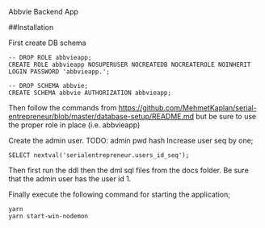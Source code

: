 Abbvie Backend App

##Installation

First create DB schema 

```
-- DROP ROLE abbvieapp;
CREATE ROLE abbvieapp NOSUPERUSER NOCREATEDB NOCREATEROLE NOINHERIT LOGIN PASSWORD 'abbvieapp.';

-- DROP SCHEMA abbvie;
CREATE SCHEMA abbvie AUTHORIZATION abbvieapp;
```


Then follow the commands from https://github.com/MehmetKaplan/serial-entrepreneur/blob/master/database-setup/README.md but be sure to use the proper role in place (i.e. abbvieapp)

Create the admin user. TODO: admin pwd hash 
Increase user seq by one;

```
SELECT nextval('serialentrepreneur.users_id_seq');
```

Then first run the ddl then the dml sql files from the docs folder. Be sure that the admin user has the user id 1. 

Finally execute the following command for starting the application;

```
yarn
yarn start-win-nodemon
```